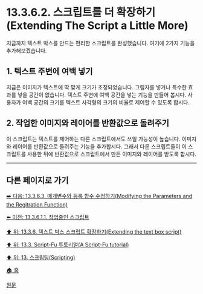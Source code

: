 # 13.3.6.2. 스크립트를 더 확장하기(Extending The Script a Little More)
지금까지 텍스트 박스를 만드는 편리한 스크립트를 완성했습니다. 여기에 2가지 기능을 추가해보겠습니다.

## 1. 텍스트 주변에 여백 넣기
지금은 이미지가 텍스트에 딱 맞게 크기가 조정되었습니다. 그림자를 넣거나 특수한 효과를 넣을 공간이 없습니다. 텍스트 주변에 여백 공간을 넣는 기능을 만들어 봅시다. 사용자가 여백 공간의 크기를 텍스트 사각형의 크기의 비율로 제어할 수 있도록 합시다.

## 2. 작업한 이미지와 레이어를 반환값으로 돌려주기
이 스크립트는 텍스트를 제어하는 다른 스크립트에서도 쓰일 가능성이 높습니다. 이미지와 레이어를 반환값으로 돌려주는 기능을 추가합시다. 그래서 다른 스크립트들이 이 스크립트를 사용한 뒤에 반환값으로 스크립트에서 만든 이미지와 레이어를 받도록 합시다.

***

## 다른 페이지로 가기

[➡️ 다음: 13.3.6.3. 매개변수와 등록 함수 수정하기(Modifying the Parameters and the Regitration Function)](./13-03-06-03-00-modifying_the_parameters_and_the_regitration_function.md)

[⬅️ 이전: 13.3.6.1.1. 작업중인 스크립트](./13-03-06-01-01-script_in_progress.md)

[⬆️ 위: 13.3.6. 텍스트 박스 스크립트 확장하기(Extending the text box script)](./13-03-06-00-extending-the-text-box-script.md)

[⬆️ 위: 13.3. Script-Fu 튜토리얼(A Script-Fu tutorial)](./13-03-00-a-script-fu-tutorial.md)

[⬆️ 위: 13. 스크립팅(Scripting)](./13-00-scripting.md)

[🏠 홈](./00-home.md)

[원문](https://docs.gimp.org/2.10/ko/gimp-using-script-fu-tutorial-extending-text-box.html#idm10240)